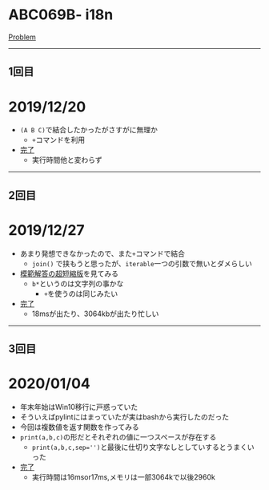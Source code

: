 # ABC069B- i18n

[Problem](https://atcoder.jp/contests/abc069/tasks/abc069_b)

---
## 1回目
# 2019/12/20
* `(A B C)`で結合したかったがさすがに無理か
  * `+`コマンドを利用
* [完了](https://atcoder.jp/contests/abc069/submissions/9048669)
  * 実行時間他と変わらず
---
## 2回目
# 2019/12/27
* あまり発想できなかったので、また`+`コマンドで結合
  * `join()` で挟もうと思ったが、`iterable`一つの引数で無いとダメらしい
* [模範解答の超短縮版](https://atcoder.jp/contests/abc069/submissions/1511169)を見てみる
  * `b*`というのは文字列の事かな
    * `+`を使うのは同じみたい
* [完了](https://atcoder.jp/contests/abc069/submissions/9157085)
  * 18msが出たり、3064kbが出たり忙しい
---
## 3回目
# 2020/01/04
* 年末年始はWin10移行に戸惑っていた
* そういえばpylintにはまっていたが実はbashから実行したのだった
* 今回は複数値を返す関数を作ってみる
* `print(a,b,c)`の形だとそれぞれの値に一つスペースが存在する
    * `print(a,b,c,sep='')`と最後に仕切り文字なしとしていするとうまくいった
* [完了](https://atcoder.jp/contests/abc069/submissions/9324451)
    *  実行時間は16msor17ms,メモリは一部3064kで以後2960k
    